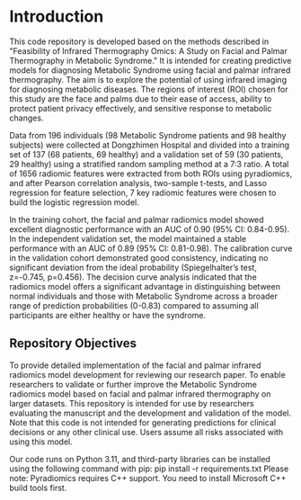 # Introduction

This code repository is developed based on the methods described in "Feasibility of Infrared Thermography Omics: A Study on Facial and Palmar Thermography in Metabolic Syndrome." It is intended for creating predictive models for diagnosing Metabolic Syndrome using facial and palmar infrared thermography. The aim is to explore the potential of using infrared imaging for diagnosing metabolic diseases. The regions of interest (ROI) chosen for this study are the face and palms due to their ease of access, ability to protect patient privacy effectively, and sensitive response to metabolic changes.

Data from 196 individuals (98 Metabolic Syndrome patients and 98 healthy subjects) were collected at Dongzhimen Hospital and divided into a training set of 137 (68 patients, 69 healthy) and a validation set of 59 (30 patients, 29 healthy) using a stratified random sampling method at a 7:3 ratio. A total of 1656 radiomic features were extracted from both ROIs using pyradiomics, and after Pearson correlation analysis, two-sample t-tests, and Lasso regression for feature selection, 7 key radiomic features were chosen to build the logistic regression model.

In the training cohort, the facial and palmar radiomics model showed excellent diagnostic performance with an AUC of 0.90 (95% CI: 0.84-0.95). In the independent validation set, the model maintained a stable performance with an AUC of 0.89 (95% CI: 0.81-0.98). The calibration curve in the validation cohort demonstrated good consistency, indicating no significant deviation from the ideal probability (Spiegelhalter’s test, z=-0.745, p=0.456). The decision curve analysis indicated that the radiomics model offers a significant advantage in distinguishing between normal individuals and those with Metabolic Syndrome across a broader range of prediction probabilities (0-0.83) compared to assuming all participants are either healthy or have the syndrome.

## Repository Objectives
To provide detailed implementation of the facial and palmar infrared radiomics model development for reviewing our research paper.
To enable researchers to validate or further improve the Metabolic Syndrome radiomics model based on facial and palmar infrared thermography on larger datasets.
This repository is intended for use by researchers evaluating the manuscript and the development and validation of the model. Note that this code is not intended for generating predictions for clinical decisions or any other clinical use. Users assume all risks associated with using this model.


Our code runs on Python 3.11, and third-party libraries can be installed using the following command with pip:
pip install -r requirements.txt
Please note: Pyradiomics requires C++ support. You need to install Microsoft C++ build tools first.
